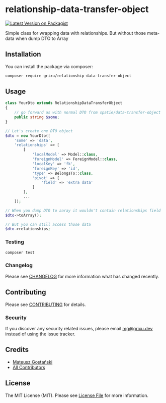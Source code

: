 # relationship-data-transfer-object

[![Latest Version on Packagist](https://img.shields.io/packagist/v/grixu/relationship-data-transfer-object.svg?style=flat-square)](https://packagist.org/packages/grixu/relationship-data-transfer-object)

Simple class for wrapping data with relationships. But without those meta-data when dump DTO to Array

## Installation

You can install the package via composer:

```bash
composer require grixu/relationship-data-transfer-object
```

## Usage

``` php
class YourDto extends RelationshipDataTransferObject
{
    // go forward as with normal DTO from spatie/data-transfer-object
    public string $some;
}

// Let's create one DTO object
$dto = new YourDto([
    'some' => 'data',
    'relationships' => [
        [
            'localModel' => Model::class,
            'foreignModel' => ForeignModel::class,
            'localKey' => 'fk',
            'foreignKey' => 'id',
            'type' => BelongsTo::class,
            'pivot' => [
                'field' => 'extra data'
            ]
        ],
        ...
    ]);

// When you dump DTO to aaray it wouldn't contain relationships field
$dto->toArray();

// But you can still access those data
$dto->relationships;
```

### Testing

``` bash
composer test
```

### Changelog

Please see [CHANGELOG](CHANGELOG.md) for more information what has changed recently.

## Contributing

Please see [CONTRIBUTING](CONTRIBUTING.md) for details.

### Security

If you discover any security related issues, please email mg@grixu.dev instead of using the issue tracker.

## Credits

- [Mateusz Gostański](https://github.com/grixu)
- [All Contributors](../../contributors)

## License

The MIT License (MIT). Please see [License File](LICENSE.md) for more information.

